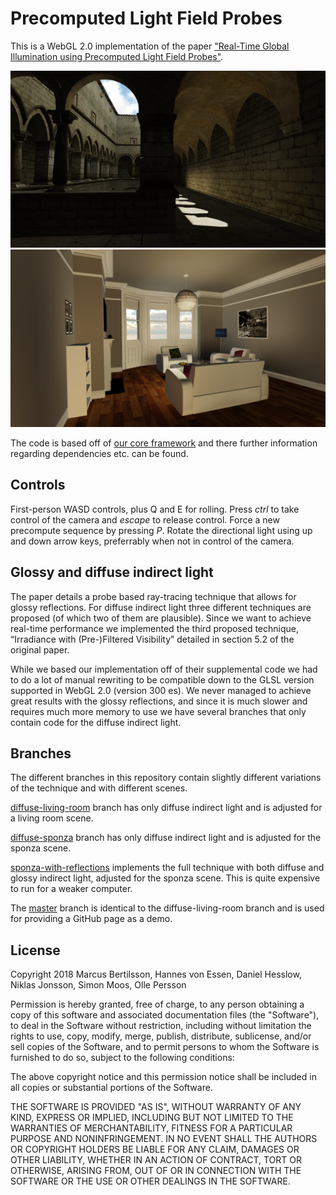 # Precomputed Light Field Probes

This is a WebGL 2.0 implementation of the paper ["Real-Time Global Illumination using Precomputed Light Field Probes"](http://research.nvidia.com/publication/real-time-global-illumination-using-precomputed-light-field-probes).

![sponza](assets/generated/sponza.png)
![living room](assets/generated/living_room.png)

The code is based off of [our core framework](https://github.com/Global-Illuminati/CoreFramework/) and there further information regarding dependencies etc. can be found.

## Controls

First-person WASD controls, plus Q and E for rolling. Press *ctrl* to take control of the camera and *escape* to release control. Force a new precompute sequence by pressing *P*. Rotate the directional light using up and down arrow keys, preferrably when not in control of the camera.

## Glossy and diffuse indirect light

The paper details a probe based ray-tracing technique that allows for glossy reflections. For diffuse indirect light three different techniques are proposed (of which two of them are plausible). Since we want to achieve real-time performance we implemented the third proposed technique, “Irradiance with (Pre-)Filtered Visibility” detailed in section 5.2 of the original paper.

While we based our implementation off of their supplemental code we had to do a lot of manual rewriting to be compatible down to the GLSL version supported in WebGL 2.0 (version 300 es). We never managed to achieve great results with the glossy reflections, and since it is much slower and requires much more memory to use we have several branches that only contain code for the diffuse indirect light.

## Branches

The different branches in this repository contain slightly different variations of the technique and with different scenes.

[diffuse-living-room](https://github.com/Global-Illuminati/Precomputed-Light-Field-Probes/tree/diffuse-living-room) branch has only diffuse indirect light and is adjusted for a living room scene.

[diffuse-sponza](https://github.com/Global-Illuminati/Precomputed-Light-Field-Probes/tree/diffuse-sponza) branch has only diffuse indirect light and is adjusted for the sponza scene.

[sponza-with-reflections](https://github.com/Global-Illuminati/Precomputed-Light-Field-Probes/tree/sponza-with-reflections) implements the full technique with both diffuse and glossy indirect light, adjusted for the sponza scene. This is quite expensive to run for a weaker computer.

The [master](https://github.com/Global-Illuminati/Precomputed-Light-Field-Probes/tree/master) branch is identical to the diffuse-living-room branch and is used for providing a GitHub page as a demo.

## License

Copyright 2018 Marcus Bertilsson, Hannes von Essen, Daniel Hesslow, Niklas Jonsson, Simon Moos, Olle Persson

Permission is hereby granted, free of charge, to any person obtaining a copy of this software and associated documentation files (the "Software"), to deal in the Software without restriction, including without limitation the rights to use, copy, modify, merge, publish, distribute, sublicense, and/or sell copies of the Software, and to permit persons to whom the Software is furnished to do so, subject to the following conditions:

The above copyright notice and this permission notice shall be included in all copies or substantial portions of the Software.

THE SOFTWARE IS PROVIDED "AS IS", WITHOUT WARRANTY OF ANY KIND, EXPRESS OR IMPLIED, INCLUDING BUT NOT LIMITED TO THE WARRANTIES OF MERCHANTABILITY, FITNESS FOR A PARTICULAR PURPOSE AND NONINFRINGEMENT. IN NO EVENT SHALL THE AUTHORS OR COPYRIGHT HOLDERS BE LIABLE FOR ANY CLAIM, DAMAGES OR OTHER LIABILITY, WHETHER IN AN ACTION OF CONTRACT, TORT OR OTHERWISE, ARISING FROM, OUT OF OR IN CONNECTION WITH THE SOFTWARE OR THE USE OR OTHER DEALINGS IN THE SOFTWARE.
